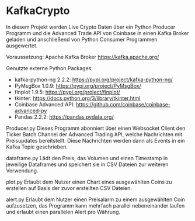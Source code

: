 # KafkaCrypto
In diesem Projekt werden Live Crypto Daten über ein Python Producer Programm und die Advanced Trade API von Coinbase in einen Kafka Broker geladen und anschließend von Python Consumer Programmen ausgewertet. 

Voraussetzung: Apache Kafka Broker
https://kafka.apache.org/

Genutzte externe Python Packages:
- kafka-python-ng 2.2.2: https://pypi.org/project/kafka-python-ng/
- PyMsgBox 1.0.9: https://pypi.org/project/PyMsgBox/
- finplot 1.9.5: https://pypi.org/project/finplot/
- tkinter: https://docs.python.org/3/library/tkinter.html
- Coinbase Advanced API: https://github.com/coinbase/coinbase-advanced-py
- Pandas 2.2.2: https://pandas.pydata.org/

Producer.py
Dieses Programm abonniert über einen Websocket Client den Ticker Batch Channel der Advanced Trading API, welche Nachrichten mit Preisupdates bereitstellt. Diese Nachrichten werden dann als Events in ein Kafka Topic geschrieben.

dataframe.py
Lädt den Preis, das Volumen und einen Timestamp in jeweilige Dataframes und speichert sie in CSV Dateien zur weiteren Verwendung.

plot.py
Erlaubt dem Nutzer einen Chart eines ausgewählten Coins zu erstellen auf Basis der zuvor erstellten CSV Dateien.

alert.py
Erlaubt dem Nutzer einen Preisalarm zu einem ausgewählten Coin aufzusetzen, das Programm kann mehrfach parallel nebeneinander laufen und erlaubt einen parallelen Alert pro Währung.
